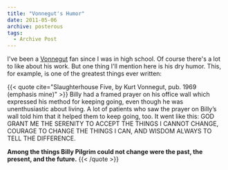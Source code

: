 ```yaml
---
title: "Vonnegut's Humor"
date: 2011-05-06
archive: posterous
tags: 
  - Archive Post
---
```


I've been a [Vonnegut][v] fan since I was in high school. Of course there's a lot to like about his work. But one thing I'll mention here is his dry humor. This, for example, is one of the greatest things ever written:

<!--more-->

{{< quote cite="Slaughterhouse Five, by Kurt Vonnegut, pub. 1969 (emphasis mine)" >}}
Billy had a framed prayer on his office wall which expressed his method for keeping going, even though he was unenthusiastic about living. A lot of patients who saw the prayer on Billy’s wall told him that it helped them to keep going, too. It went like this: GOD GRANT ME THE SERENITY TO ACCEPT THE THINGS I CANNOT CHANGE, COURAGE TO CHANGE THE THINGS I CAN, AND WISDOM ALWAYS TO TELL THE DIFFERENCE.

**Among the things Billy Pilgrim could not change were the past, the present, and the future.**
{{< /quote >}}

[v]: https://en.wikipedia.org/wiki/Kurt_Vonnegut
